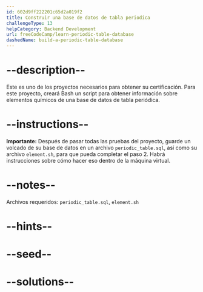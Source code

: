 ```yaml
---
id: 602d9ff222201c65d2a019f2
title: Construir una base de datos de tabla periodica
challengeType: 13
helpCategory: Backend Development
url: freeCodeCamp/learn-periodic-table-database
dashedName: build-a-periodic-table-database
---
```


# --description--

Este es uno de los proyectos necesarios para obtener su certificación. Para este proyecto, creará Bash un script para obtener información sobre elementos químicos de una base de datos de tabla periódica.

# --instructions--

**Importante:** Después de pasar todas las pruebas del proyecto, guarde un volcado de su base de datos en un archivo `periodic_table.sql`, así como su archivo `element.sh`, para que pueda completar el paso 2. Habrá instrucciones sobre cómo hacer eso dentro de la máquina virtual.

# --notes--

Archivos requeridos: `periodic_table.sql`, `element.sh`

# --hints--

# --seed--

# --solutions--
